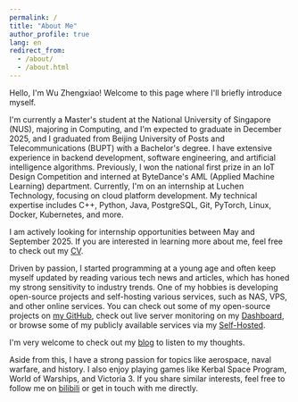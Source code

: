 ```yaml
---
permalink: /
title: "About Me"
author_profile: true
lang: en
redirect_from: 
  - /about/
  - /about.html
---
```


Hello, I'm Wu Zhengxiao! Welcome to this page where I'll briefly introduce myself.

I'm currently a Master's student at the National University of Singapore (NUS), majoring in Computing, and I'm expected to graduate in December 2025, and I graduated from Beijing University of Posts and Telecommunications (BUPT) with a Bachelor's degree. I have extensive experience in backend development, software engineering, and artificial intelligence algorithms. Previously, I won the national first prize in an IoT Design Competition and interned at ByteDance's AML (Applied Machine Learning) department. Currently, I'm on an internship at Luchen Technology, focusing on cloud platform development. My technical expertise includes C++, Python, Java, PostgreSQL, Git, PyTorch, Linux, Docker, Kubernetes, and more.

I am actively looking for internship opportunities between May and September 2025. If you are interested in learning more about me, feel free to check out my [CV](cv/).

Driven by passion, I started programming at a young age and often keep myself updated by reading various tech news and articles, which has honed my strong sensitivity to industry trends. One of my hobbies is developing open-source projects and self-hosting various services, such as NAS, VPS, and other online services. You can check out some of my open-source projects on [my GitHub](https://github.com/t0saki), check out live server monitoring on my [Dashboard](https://dash.tosaki.top/), or browse some of my publicly available services via my [Self-Hosted](navigation/).

I'm very welcome to check out my [blog](blog/) to listen to my thoughts.

Aside from this, I have a strong passion for topics like aerospace, naval warfare, and history. I also enjoy playing games like Kerbal Space Program, World of Warships, and Victoria 3. If you share similar interests, feel free to follow me on [bilibili](https://space.bilibili.com/7546864) or get in touch with me directly.